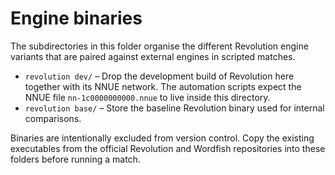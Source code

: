 # Engine binaries

The subdirectories in this folder organise the different Revolution engine
variants that are paired against external engines in scripted matches.

- `revolution dev/` – Drop the development build of Revolution here together
  with its NNUE network. The automation scripts expect the NNUE file
  `nn-1c0000000000.nnue` to live inside this directory.
- `revolution base/` – Store the baseline Revolution binary used for internal
  comparisons.

Binaries are intentionally excluded from version control. Copy the existing
executables from the official Revolution and Wordfish repositories into these
folders before running a match.
